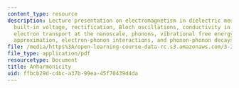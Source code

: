 ```yaml
---
content_type: resource
description: Lecture presentation on electromagnetism in dielectric media, p-n junctions,
  built-in voltage, rectification, Bloch oscillations, conductivity in semiconductors,
  electron transport at the nanoscale, phonons, vibrational free energy, the quasi-harmonic
  approximation, electron-phonon interactions, and phonon-phonon decays.
file: /media/https%3A/open-learning-course-data-rc.s3.amazonaws.com/3-23-electrical-optical-and-magnetic-properties-of-materials-fall-2007/ffbcb29dc4bca37b99ea45f70439d4da_lec15.pdf
file_type: application/pdf
resourcetype: Document
title: Anharmonicity
uid: ffbcb29d-c4bc-a37b-99ea-45f70439d4da
---
```

